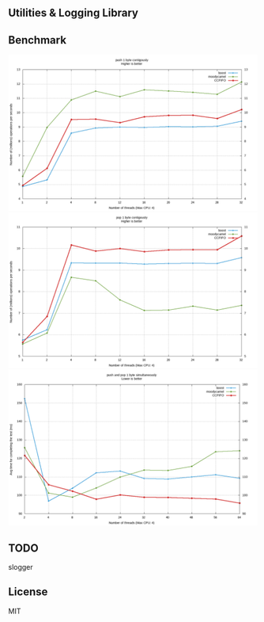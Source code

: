 Utilities & Logging Library
----

## Benchmark
![push](./tests/push.png)
![pop](./tests/pop.png)
![push/pop](./tests/pp.png)

TODO
---
slogger


License
----
MIT